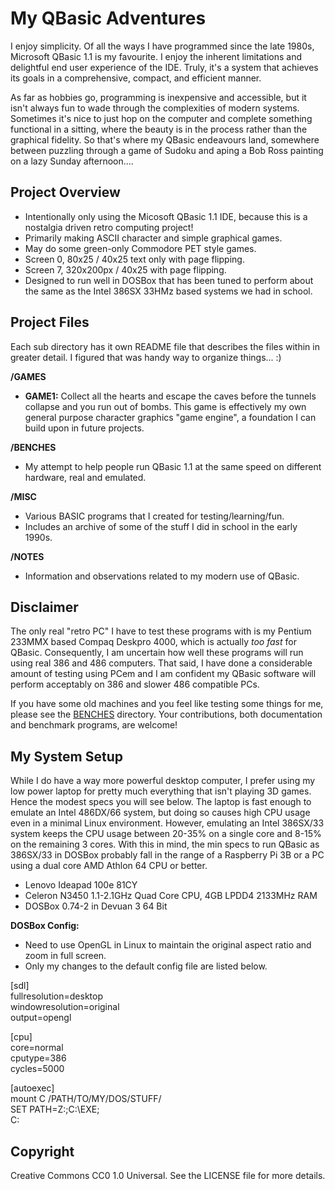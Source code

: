 # My QBasic Adventures

I enjoy simplicity. Of all the ways I have programmed since the late 1980s, Microsoft QBasic 1.1 is my favourite. I enjoy the inherent limitations and delightful end user experience of the IDE. Truly, it's a system that achieves its goals in a comprehensive, compact, and efficient manner.  

As far as hobbies go, programming is inexpensive and accessible, but it isn't always fun to wade through the complexities of modern systems. Sometimes it's nice to just hop on the computer and complete something functional in a sitting, where the beauty is in the process rather than the graphical fidelity. So that's where my QBasic endeavours land, somewhere between puzzling through a game of Sudoku and aping a Bob Ross painting on a lazy Sunday afternoon....  


## Project Overview

- Intentionally only using the Micosoft QBasic 1.1 IDE, because this is a nostalgia driven retro computing project!
- Primarily making ASCII character and simple graphical games.
- May do some green-only Commodore PET style games.
- Screen 0, 80x25 / 40x25 text only with page flipping.
- Screen 7, 320x200px / 40x25 with page flipping.
- Designed to run well in DOSBox that has been tuned to perform about the same as the Intel 386SX 33HMz based systems we had in school.


## Project Files

Each sub directory has it own README file that describes the files within in greater detail. I figured that was handy way to organize things... :)

**/GAMES**  
- **GAME1:** Collect all the hearts and escape the caves before the tunnels collapse and you run out of bombs. This game is effectively my own general purpose character graphics "game engine", a foundation I can build upon in future projects.

**/BENCHES**  
- My attempt to help people run QBasic 1.1 at the same speed on different hardware, real and emulated.

**/MISC**  
- Various BASIC programs that I created for testing/learning/fun.
- Includes an archive of some of the stuff I did in school in the early 1990s.

**/NOTES**
- Information and observations related to my modern use of QBasic.


## Disclaimer

The only real "retro PC" I have to test these programs with is my Pentium 233MMX based Compaq Deskpro 4000, which is actually *too fast* for QBasic. Consequently, I am uncertain how well these programs will run using real 386 and 486 computers. That said, I have done a considerable amount of testing using PCem and I am confident my QBasic software will perform acceptably on 386 and slower 486 compatible PCs.

If you have some old machines and you feel like testing some things for me, please see the [BENCHES](/BENCHES) directory. Your contributions, both documentation and benchmark programs, are welcome!


## My System Setup

While I do have a way more powerful desktop computer, I prefer using my low power laptop for pretty much everything that isn't playing 3D games. Hence the modest specs you will see below. The laptop is fast enough to emulate an Intel 486DX/66 system, but doing so causes high CPU usage even in a minimal Linux environment. However, emulating an Intel 386SX/33 system keeps the CPU usage between 20-35% on a single core and 8-15% on the remaining 3 cores. With this in mind, the min specs to run QBasic as 386SX/33 in DOSBox probably fall in the range of a Raspberry Pi 3B or a PC using a dual core AMD Athlon 64 CPU or better.  

- Lenovo Ideapad 100e 81CY
- Celeron N3450 1.1-2.1GHz Quad Core CPU, 4GB LPDD4 2133MHz RAM
- DOSBox 0.74-2 in Devuan 3 64 Bit

**DOSBox Config:**  
- Need to use OpenGL in Linux to maintain the original aspect ratio and zoom in full screen.
- Only my changes to the default config file are listed below.  

[sdl]<br>
fullresolution=desktop<br>
windowresolution=original<br>
output=opengl<br>

[cpu]<br>
core=normal<br>
cputype=386<br>
cycles=5000<br>

[autoexec]<br>
mount C /PATH/TO/MY/DOS/STUFF/<br>
SET PATH=Z:\;C:\EXE;<br>
C:<br>

## Copyright

Creative Commons CC0 1.0 Universal. See the LICENSE file for more details.